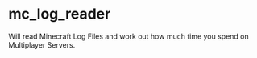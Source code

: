 # mc_log_reader
Will read Minecraft Log Files and work out how much time you spend on Multiplayer Servers.
